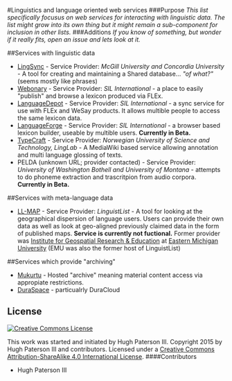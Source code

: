 #Linguistics and language oriented web services
###Purpose
_This list specifically focusus on web services for interacting with linguistic data. The list might grow into its own thing but it might remain a sub-component for inclusion in other lists._
###Additions
_If you know of something, but wonder if it really fits, open an issue and lets look at it._

##Services with linguistic data
* [LingSync](https://www.lingsync.org/) - Service Provider: _McGill University and Concordia University_ - A tool for creating and maintaining a Shared database... _"of what?"_ (seems mostly like phrases)
* [Webonary](http://www.webonary.org/) - Service Provider: _SIL International_ - a place to easily "publish" and browse a lexicon produced via FLEx.
* [LanguageDepot](http://public.languagedepot.org/) - Service Provider: _SIL International_ - a sync service for use with FLEx and WeSay products. It allows multible people to access the same lexicon data.
* [LanguageForge](https://languageforge.org/) - Service Provider: _SIL International_ - a browser based lexicon builder, useable by multible users. **Currently in Beta.**
* [TypeCraft](http://typecraft.org/tc2wiki/Main_Page) - Service Provider: _Norwegian University of Science and Technology, LingLab_ - A MediaWiki based service allowing annotation and multi language glossing of texts.
* PELDA (unknown URL; provider contacted) - Service Provider: _University of Washington Bothell and University of Montana_ - attempts to do phoneme extraction and trascritpion from audio corpora. **Currently in Beta.**

##Services with meta-language data
* [LL-MAP](http://www.llmap.org) - Service Provider: _LinguistList_ - A tool for looking at the geographical dispersion of language users. Users can provide their own data as well as look at geo-aligned previously claimed data in the form of published maps. **Service is currently not fuctional.** Former provider was [Institute for Geospatial Research & Education](http://igre.emich.edu/igre/gisresearch/international/ll_map) at [Eastern Michigan University](http://www.emich.edu/) (EMU was also the former host of LinguistList)

##Services which provide "archiving"
* [Mukurtu](http://www.mukurtu.org/) - Hosted "archive" meaning material content access via appropiate restrictions.
* [DuraSpace](http://www.duraspace.org/) - particualrly DuraCloud

## License
[![Creative Commons License](https://i.creativecommons.org/l/by-sa/4.0/88x31.png)](http://creativecommons.org/licenses/by-nc-sa/4.0/)

This work was started and initiated by Hugh Paterson III. Copyright 2015 by Hugh Paterson III and contributors. Licensed under a [Creative Commons Attribution-ShareAlike 4.0 International License](http://creativecommons.org/licenses/by-sa/4.0/).
####Contributors
* Hugh Paterson III
